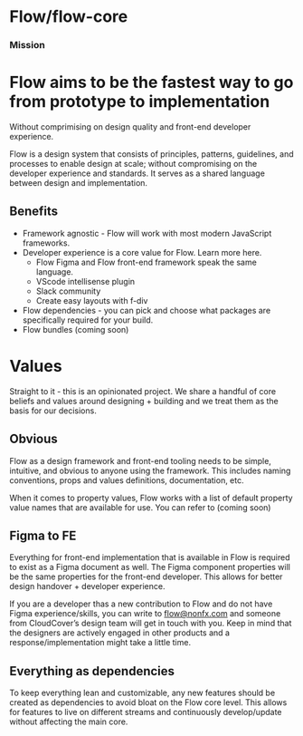 # Flow/flow-core

### Mission

# Flow aims to be the fastest way to go from prototype to implementation

Without comprimising on design quality and front-end developer experience.

Flow is a design system that consists of principles, patterns, guidelines, and processes to enable design at scale; without compromising on the developer experience and standards. It serves as a shared language between design and implementation.

## Benefits

- Framework agnostic - Flow will work with most modern JavaScript frameworks.
- Developer experience is a core value for Flow. Learn more here.
  - Flow Figma and Flow front-end framework speak the same language.
  - VScode intellisense plugin
  - Slack community
  - Create easy layouts with f-div
- Flow dependencies - you can pick and choose what packages are specifically required for your build.
- Flow bundles (coming soon)

# Values

Straight to it - this is an opinionated project. We share a handful of core beliefs and values around designing + building and we treat them as the basis for our decisions.

## Obvious

Flow as a design framework and front-end tooling needs to be simple, intuitive, and obvious to anyone using the framework. This includes naming conventions, props and values definitions, documentation, etc.

When it comes to property values, Flow works with a list of default property value names that are available for use. You can refer to (coming soon)

## Figma to FE

Everything for front-end implementation that is available in Flow is required to exist as a Figma document as well. The Figma component properties will be the same properties for the front-end developer. This allows for better design handover + developer experience.

If you are a developer thas a new contribution to Flow and do not have Figma experience/skills, you can write to flow@nonfx.com and someone from CloudCover’s design team will get in touch with you. Keep in mind that the designers are actively engaged in other products and a response/implementation might take a little time.

## Everything as dependencies

To keep everything lean and customizable, any new features should be created as dependencies to avoid bloat on the Flow core level. This allows for features to live on different streams and continuously develop/update without affecting the main core.
